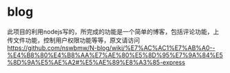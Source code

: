 # blog
此项目的利用nodejs写的，所完成的功能是一个简单的博客，包括评论功能，上传文件功能，控制用户权限功能等等，原文请访问
https://github.com/nswbmw/N-blog/wiki/%E7%AC%AC1%E7%AB%A0--%E4%B8%80%E4%B8%AA%E7%AE%80%E5%8D%95%E7%9A%84%E5%8D%9A%E5%AE%A2#%E5%AE%89%E8%A3%85-express
